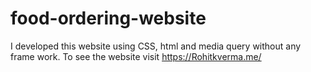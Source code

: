 # food-ordering-website
I developed this website using CSS, html and media query without any frame work. To see the website visit https://Rohitkverma.me/
